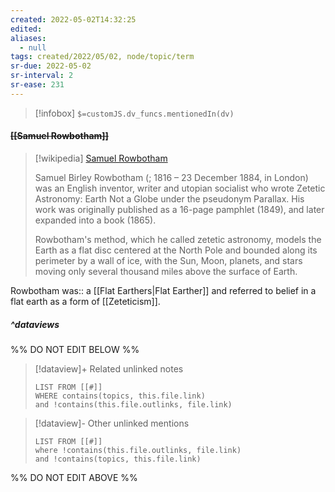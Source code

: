 ```yaml
---
created: 2022-05-02T14:32:25 
edited: 
aliases:
  - null
tags: created/2022/05/02, node/topic/term
sr-due: 2022-05-02
sr-interval: 2
sr-ease: 231
---
```

> [!infobox]
`$=customJS.dv_funcs.mentionedIn(dv)`

#### <s class="topic-title">[[Samuel Rowbotham]]</s>

> [!wikipedia] [Samuel Rowbotham](https://en.wikipedia.org/wiki/Samuel%20Rowbotham)
> 
> Samuel Birley Rowbotham (; 1816 – 23 December 1884, in London) was an English inventor, writer and utopian socialist who wrote Zetetic Astronomy: Earth Not a Globe under the pseudonym Parallax. His work was originally published as a 16-page pamphlet (1849), and later expanded into a book (1865).
> 
> Rowbotham's method, which he called zetetic astronomy, models the Earth as a flat disc centered at the North Pole and bounded along its perimeter by a wall of ice, with the Sun, Moon, planets, and stars moving only several thousand miles above the surface of Earth.
>

Rowbotham
was:: a [[Flat Earthers|Flat Earther]]
and referred to belief in a flat earth as a form of [[Zeteticism]].

##### ^dataviews

%% DO NOT EDIT BELOW %%
> [!dataview]+ Related unlinked notes
> ```dataview
> LIST FROM [[#]]
> WHERE contains(topics, this.file.link)
> and !contains(this.file.outlinks, file.link)
> ```
 
> [!dataview]- Other unlinked mentions
> ```dataview
> LIST FROM [[#]]
> where !contains(this.file.outlinks, file.link)
> and !contains(topics, this.file.link)
> ```

%% DO NOT EDIT ABOVE %%
